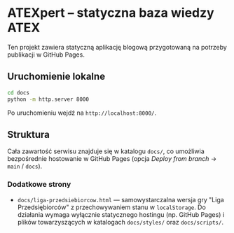 # ATEXpert – statyczna baza wiedzy ATEX

Ten projekt zawiera statyczną aplikację blogową przygotowaną na potrzeby publikacji w GitHub Pages.

## Uruchomienie lokalne

```bash
cd docs
python -m http.server 8000
```

Po uruchomieniu wejdź na `http://localhost:8000/`.

## Struktura

Cała zawartość serwisu znajduje się w katalogu `docs/`, co umożliwia bezpośrednie hostowanie w GitHub Pages (opcja *Deploy from branch* → `main` / `docs`).

### Dodatkowe strony

- `docs/liga-przedsiebiorcow.html` — samowystarczalna wersja gry "Liga Przedsiębiorców" z przechowywaniem stanu w `localStorage`. Do działania wymaga wyłącznie statycznego hostingu (np. GitHub Pages) i plików towarzyszących w katalogach `docs/styles/` oraz `docs/scripts/`.
